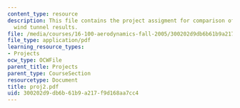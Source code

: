 ```yaml
---
content_type: resource
description: This file contains the project assigment for comparison of analytic and
  wind tunnel results.
file: /media/courses/16-100-aerodynamics-fall-2005/300202d9db6b61b9a217f9d168aa7cc4_proj2.pdf
file_type: application/pdf
learning_resource_types:
- Projects
ocw_type: OCWFile
parent_title: Projects
parent_type: CourseSection
resourcetype: Document
title: proj2.pdf
uid: 300202d9-db6b-61b9-a217-f9d168aa7cc4
---
```

